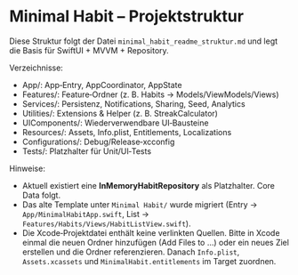 # Minimal Habit – Projektstruktur

Diese Struktur folgt der Datei `minimal_habit_readme_struktur.md` und legt die Basis für SwiftUI + MVVM + Repository.

Verzeichnisse:

- App/: App‑Entry, AppCoordinator, AppState
- Features/: Feature‑Ordner (z. B. Habits → Models/ViewModels/Views)
- Services/: Persistenz, Notifications, Sharing, Seed, Analytics
- Utilities/: Extensions & Helper (z. B. StreakCalculator)
- UIComponents/: Wiederverwendbare UI‑Bausteine
- Resources/: Assets, Info.plist, Entitlements, Localizations
- Configurations/: Debug/Release‑xcconfig
- Tests/: Platzhalter für Unit/UI‑Tests

Hinweise:

- Aktuell existiert eine **InMemoryHabitRepository** als Platzhalter. Core Data folgt.
- Das alte Template unter `Minimal Habit/` wurde migriert (Entry → `App/MinimalHabitApp.swift`, List → `Features/Habits/Views/HabitListView.swift`).
- Die Xcode‑Projektdatei enthält keine verlinkten Quellen. Bitte in Xcode einmal die neuen Ordner hinzufügen (Add Files to …) oder ein neues Ziel erstellen und die Ordner referenzieren. Danach `Info.plist`, `Assets.xcassets` und `MinimalHabit.entitlements` im Target zuordnen.


